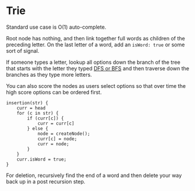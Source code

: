 # Trie

Standard use case is O(1) auto-complete.

Root node has nothing, and then link together full words as children of the preceding
letter. On the last letter of a word, add an `isWord: true` or some sort of signal.

If someone types a letter, lookup all options down the branch of the tree that starts with
the letter they typed [DFS or BFS](./trees.md) and then traverse down the branches
as they type more letters.

You can also score the nodes as users select options so that over time the high score options
can be ordered first.

```
insertion(str) {
    curr = head
    for (c in str) {
        if (curr[c]) {
            curr = curr[c]
        } else {
            node = createNode();
            curr[c] = node;
            curr = node;
        }
    }
    curr.isWord = true;
}
```

For deletion, recursively find the end of a word and then delete your way back up in a post
recursion step.
